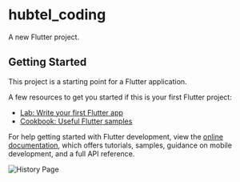 # hubtel_coding

A new Flutter project.

## Getting Started

This project is a starting point for a Flutter application.

A few resources to get you started if this is your first Flutter project:

- [Lab: Write your first Flutter app](https://docs.flutter.dev/get-started/codelab)
- [Cookbook: Useful Flutter samples](https://docs.flutter.dev/cookbook)

For help getting started with Flutter development, view the
[online documentation](https://docs.flutter.dev/), which offers tutorials,
samples, guidance on mobile development, and a full API reference.

<img src ="https://github.com/derrique12/hubtel-coding-challenge-repo/assets/42379936/9ed3cdb2-0ddc-45d1-99f9-f7c233888d20'\" alt="History Page" />
